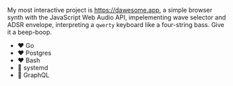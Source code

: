 My most interactive project is https://dawesome.app, a simple browser synth with the JavaScript Web Audio API, impelementing wave selector and ADSR envelope, interpreting a `qwerty` keyboard like a four-string bass. Give it a beep-boop.

- ❤️ Go
- ❤️ Postgres
- ❤️ Bash
- 🤷 systemd
- 💩 GraphQL
